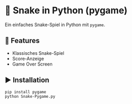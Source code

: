 # 🐍 Snake in Python (pygame)

Ein einfaches Snake-Spiel in Python mit `pygame`.

## 🔧 Features
- Klassisches Snake-Spiel
- Score-Anzeige
- Game Over Screen

## ▶️ Installation
```bash
pip install pygame
python Snake-Pygame.py
